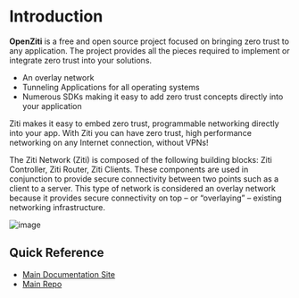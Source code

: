 # Introduction

**OpenZiti** is a free and open source project focused on bringing zero trust to any application. The project provides all the pieces required to implement or integrate zero trust into your solutions.

* An overlay network
* Tunneling Applications for all operating systems
* Numerous SDKs making it easy to add zero trust concepts directly into your application

Ziti makes it easy to embed zero trust, programmable networking directly into your app. With Ziti you can have zero trust, high performance networking on any Internet connection, without VPNs!

The Ziti Network (Ziti) is composed of the following building
blocks: Ziti Controller, Ziti Router, Ziti Clients. These
components are used in conjunction to provide secure
connectivity between two points such as a client to a server. This
type of network is considered an overlay network because it
provides secure connectivity on top – or “overlaying” – existing
networking infrastructure.

![image](https://openziti.github.io/images/ziti-overview.svg)

## Quick Reference
* [Main Documentation Site](https://openziti.github.io/)
* [Main Repo](https://github.com/openziti/ziti/)

